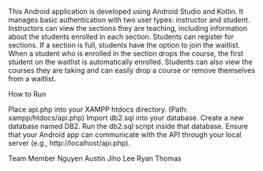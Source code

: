 This Android application is developed using Android Studio and Kotlin.
It manages basic authentication with two user types: instructor and student.
Instructors can view the sections they are teaching, including information about the students enrolled in each section.
Students can register for sections.
If a section is full, students have the option to join the waitlist.
When a student who is enrolled in the section drops the course, the first student on the waitlist is automatically enrolled.
Students can also view the courses they are taking and can easily drop a course or remove themselves from a waitlist.


How to Run

Place api.php into your XAMPP htdocs directory.
(Path: xampp/htdocs/api.php)
Import db2.sql into your database.
Create a new database named DB2.
Run the db2.sql script inside that database.
Ensure that your Android app can communicate with the API through your local server (e.g., http://localhost/api.php).

Team Member
Nguyen Austin
Jiho Lee
Ryan Thomas


